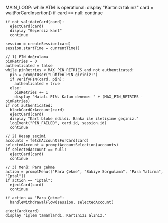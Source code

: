 MAIN_LOOP:
  while ATM is operational:
    display "Kartınızı takınız"
    card = waitForCardInsertion()
    if card == null:
      continue

    if not validateCard(card):
      ejectCard(card)
      display "Geçersiz kart"
      continue

    session = createSession(card)
    session.startTime = currentTime()

    // 1) PIN doğrulama
    pinRetries = 0
    authenticated = false
    while pinRetries < MAX_PIN_RETRIES and not authenticated:
      pin = promptUser("Lütfen PIN giriniz:")
      if verifyPIN(card, pin):
        authenticated = true
      else:
        pinRetries += 1
        display "Hatalı PIN. Kalan deneme: " + (MAX_PIN_RETRIES - pinRetries)
    if not authenticated:
      blockCardOrAccount(card)
      ejectCard(card)
      display "Kart bloke edildi. Banka ile iletişime geçiniz."
      logEvent("PIN_FAILED", card.id, session.id)
      continue

    // 2) Hesap seçimi
    accounts = fetchAccountsForCard(card)
    selectedAccount = promptAccountSelection(accounts)
    if selectedAccount == null:
      ejectCard(card)
      continue

    // 3) Menü: Para çekme
    action = promptMenu(["Para Çekme", "Bakiye Sorgulama", "Para Yatırma", "İptal"])
    if action == "İptal":
      ejectCard(card)
      continue

    if action == "Para Çekme":
      handleWithdrawalFlow(session, selectedAccount)

    ejectCard(card)
    display "İşlem tamamlandı. Kartınızı alınız."
